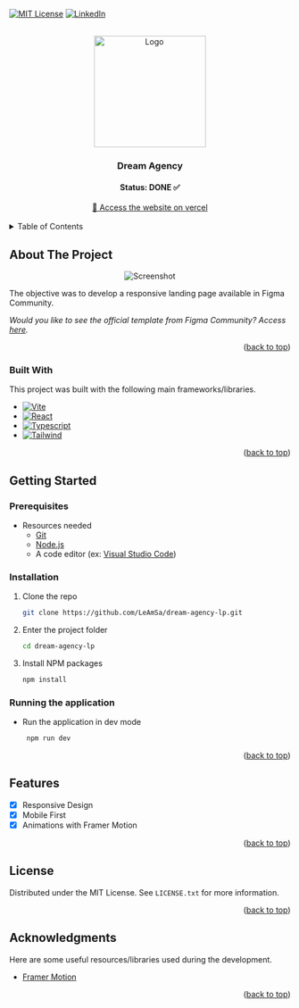 <a name="readme-top"></a>

[![MIT License][license-shield]][license-url] [![LinkedIn][linkedin-shield]][linkedin-url]

<!-- PROJECT LOGO -->
<br />
<div align="center">
  <a href="https://github.com/LeAmSa/dream-agency-lp">
    <img src=" https://drive.google.com/uc?id=1PXeAlHyz290cX_aRY2srnumcNKiiJ4vq" alt="Logo" width="200" height="200">
  </a>
  <h3 align="center">Dream Agency</h3>
  <h4 align="center">Status: DONE ✅ </h4>
  <div align="center">
  <a href="https://dreamagency.vercel.app/" target="_blank">
	   🚀 Access the website on vercel
  </a>
  </div>
</div>

<br>

<!-- TABLE OF CONTENTS -->
<details>
  <summary>Table of Contents</summary>
  <ol>
    <li>
      <a href="#about-the-project">About The Project</a>
      <ul>
        <li><a href="#built-with">Built With</a></li>
      </ul>
    </li>
    <li>
      <a href="#getting-started">Getting Started</a>
      <ul>
        <li><a href="#prerequisites">Prerequisites</a></li>
        <li><a href="#installation">Installation</a></li>
        <li><a href="#running">Running the application</a></li>
      </ul>
    </li>
    <li><a href="#features">Features</a></li>
    <li><a href="#license">License</a></li>
    <li><a href="#acknowledgments">Acknowledgments</a></li>
  </ol>
</details>

<!-- ABOUT THE PROJECT -->

## About The Project

<a name="about-the-project"></a>

<div align="center">

![Screenshot][screenshot]

</div>

The objective was to develop a responsive landing page available in Figma Community. 

_Would you like to see the official template from Figma Community? Access [here](https://www.figma.com/community/file/1022429870595398693)._

<p align="right">(<a href="#readme-top">back to top</a>)</p>

### Built With

<a name="built-with"></a>

This project was built with the following main frameworks/libraries.

- [![Vite][vite-badge]][vite-url]
- [![React][react.js]][react-url]
- [![Typescript][typescript-badge]][typescript-url]
- [![Tailwind][tailwindcss-badge]][tailwind-url]

<p align="right">(<a href="#readme-top">back to top</a>)</p>

<!-- GETTING STARTED -->

## Getting Started

<a name="getting-started"></a>

### Prerequisites

<a name="prerequisites"></a>

- Resources needed
  - [Git][git-url]
  - [Node.js][nodejs-url]
  - A code editor (ex: [Visual Studio Code][vscode-url])

### Installation

<a name="installation"></a>

1. Clone the repo
   ```sh
   git clone https://github.com/LeAmSa/dream-agency-lp.git
   ```
2. Enter the project folder
   ```sh
   cd dream-agency-lp
   ```
3. Install NPM packages
	  ```sh
   npm install
   ```

### Running the application

<a name="running"></a>

- Run the application in dev mode
  ```sh
   npm run dev
  ```

<p align="right">(<a href="#readme-top">back to top</a>)</p>

<!-- Features -->

## Features

<a name="features"></a>

- [x] Responsive Design
- [x] Mobile First
- [x] Animations with Framer Motion

<p align="right">(<a href="#readme-top">back to top</a>)</p>

<!-- LICENSE -->

## License

<a name="license"></a>

Distributed under the MIT License. See `LICENSE.txt` for more information.

<p align="right">(<a href="#readme-top">back to top</a>)</p>

<!-- ACKNOWLEDGMENTS -->

## Acknowledgments

<a name="acknowledgments"></a>

Here are some useful resources/libraries used during the development.

- [Framer Motion][framer-motion-url]

<p align="right">(<a href="#readme-top">back to top</a>)</p>

<!-- MARKDOWN LINKS & IMAGES -->
<!-- https://www.markdownguide.org/basic-syntax/#reference-style-links -->

[screenshot]: https://drive.google.com/uc?id=1fd_5zgVgqwMICkg5zw9P7rKPB0I6Nd5_
[logo]:  https://drive.google.com/uc?id=1PXeAlHyz290cX_aRY2srnumcNKiiJ4vq
[license-shield]: https://img.shields.io/github/license/LeAmSa/dream-agency-lp?style=for-the-badge
[license-url]: https://github.com/LeAmSa/dream-agency-lp/blob/main/LICENSE
[linkedin-shield]: https://img.shields.io/badge/-LinkedIn-black.svg?style=for-the-badge&logo=linkedin&colorB=555
[linkedin-url]: https://www.linkedin.com/in/leamsa
[git-url]: https://git-scm.com/
[nodejs-url]: https://nodejs.org/en/
[vscode-url]: https://code.visualstudio.com/
[vite-badge]: https://img.shields.io/badge/Vite-646CFF?style=for-the-badge&logo=vite&logoColor=white
[vite-url]: https://vitejs.dev/
[react.js]: https://img.shields.io/badge/React-20232A?style=for-the-badge&logo=react&logoColor=61DAFB
[react-url]: https://reactjs.org/
[typescript-badge]: https://img.shields.io/badge/Typescript-3178C6?style=for-the-badge&logo=typescript&logoColor=white
[typescript-url]: https://www.typescriptlang.org/
[tailwindcss-badge]: https://img.shields.io/badge/Tailwind%20CSS-06B6D4?style=for-the-badge&logo=tailwind-css&logoColor=white
[tailwind-url]: https://tailwindcss.com/
[framer-motion-url]:https://www.framer.com/docs/introduction/
